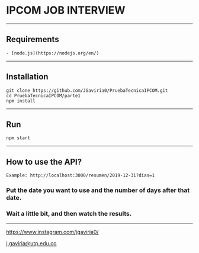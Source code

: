 # IPCOM JOB INTERVIEW 

------------
## Requirements

    - [node.js](https://nodejs.org/en/)


------------


## Installation
    
    git clone https://github.com/JGaviria0/PruebaTecnicaIPCOM.git
    cd PruebaTecnicaIPCOM/parte1
    npm install
    
------------

## Run

    npm start

------------

## How to use the API?

    Example: http://localhost:3000/resumen/2019-12-31?dias=1

### Put the date you want to use and the number of days after that date.
### Wait a little bit, and then watch the results.
------------ 

<https://www.instagram.com/jgaviria0/>

<j.gaviria@utp.edu.co>
